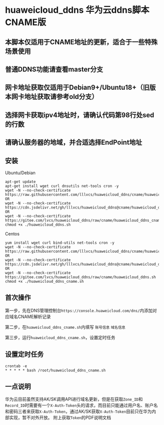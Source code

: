 # huaweicloud_ddns  华为云ddns脚本 CNAME版

## 本脚本仅适用于CNAME地址的更新，适合于一些特殊场景使用
## 普通DDNS功能请查看master分支
## 网卡地址获取仅适用于Debian9+/Ubuntu18+（旧版本网卡地址获取请参考old分支）
## 选择网卡获取ipv4地址时，请确认代码第98行处sed的行数
## 请确认服务器的地域，并合适选择EndPoint地址

## 安装
Ubuntu/Debian
```
apt-get update
apt-get install wget curl dnsutils net-tools cron -y
wget -N --no-check-certificate https://raw.githubusercontent.com/lllvcs/huaweicloud_ddns/cname/huaweicloud_ddns_cname.sh
OR
wget -N --no-check-certificate https://cdn.jsdelivr.net/gh/lllvcs/huaweicloud_ddns@cname/huaweicloud_ddns_cname.sh
OR
wget -N --no-check-certificate https://gitee.com/lvcs/huaweicloud_ddns/raw/cname/huaweicloud_ddns_cname.sh
chmod +x ./huaweicloud_ddns.sh
```

Centos
```
yum install wget curl bind-utils net-tools cron -y
wget -N --no-check-certificate https://raw.githubusercontent.com/lllvcs/huaweicloud_ddns/cname/huaweicloud_ddns_cname.sh
OR
wget -N --no-check-certificate https://cdn.jsdelivr.net/gh/lllvcs/huaweicloud_ddns@cname/huaweicloud_ddns_cname.sh
OR
wget -N --no-check-certificate https://gitee.com/lvcs/huaweicloud_ddns/raw/cname/huaweicloud_ddns.sh
chmod +x ./huaweicloud_ddns_cname.sh
```

## 首次操作
第一步，先在DNS管理控制台```https://console.huaweicloud.com/dns/```内添加对应域名CNAME解析记录

第二步，在```huaweicloud_ddns_cname.sh```内填写 ```账号信息``` ```域名信息```

第三步，运行```huaweicloud_ddns_cname.sh```，设置定时任务

## 设置定时任务
```
crontab -e
* * * * * bash /root/huaweicloud_ddns_cname.sh
```

## 一点说明
华为云目前虽然支持AK/SK调用API进行域名更新，但是在获取```Zone_ID```和```Record_ID```时需要有一个```X-Auth-Token```头的请求，而目前只能通过用户名、账户名和密码三者来获取```X-Auth-Token```，通过AK/SK获取```X-Auth-Token```目前只在华为内部实现，暂不对外开放。
附上获取```Token```的PDF说明文档
